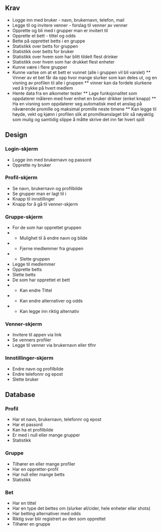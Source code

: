 ## Krav
* Logge inn med bruker - navn, brukernavn, telefon, mail
* Legge til og invitere venner - forslag til venner av venner
* Opprette og bli med i grupper man er invitert til
* Opprette et bett - tittel og odds
* Bette på opprettet betts i en gruppe
* Statistikk over betts for gruppen
* Statistikk over betts for bruker
* Statistikk over hvem som har blitt tildelt flest drinker
* Statistikk over hvem som har drukket flest enheter
* Kunne være i flere grupper
* Kunne varlse om at et bett er vunnet (alle i gruppen vil bli varslet)
** Vinner av et bet får da opp hvor mange slurker som kan deles ut, og en visning av profilen til alle i gruppen
** vinner kan da fordele slurkene ved å trykke på hvert medlem
* Hente data fra en alkometer tester 
** Lage funksjonalitet som oppdaterer måleren med hver enhet en bruker drikker (enkel knapp)
** Ha en visning som oppdaterer seg automatisk med et anslag på nåværende promille og maksimal promille neste timene
** Kan legge til høyde, vekt og kjønn i profilen slik at promilleanslaget blir så nøyaktig som mulig og samtidig slippe å måtte skrive det inn før hvert spill

## Design
### Login-skjerm
* Logge inn med brukernavn og passord
* Opprette ny bruker

### Profil-skjerm
* Se navn, brukernavn og profilbilde
* Se grupper man er lagt til i
* Knapp til innstillinger
* Knapp for å gå til venner-skjerm

### Gruppe-skjerm
* For de som har opprettet gruppen
* * Mulighet til å endre navn og bilde
* * Fjerne medlemmer fra gruppen
* * Slette gruppen
* Legge til medlemmer
* Opprette betts
* Slette betts
* De som har opprettet et bett
* * Kan endre Tittel
* * Kan endre alternativer og odds
* * Kan legge inn riktig alternativ

### Venner-skjerm
* Invitere til appen via link
* Se venners profiler
* Legge til venner via brukernavn eller tlfnr

### Innstillinger-skjerm
* Endre navn og profilbilde
* Endre telefonnr og epost
* Slette bruker

## Database
### Profil
* Har et navn, brukernavn, telefonnr og epost
* Har et passord
* Kan ha et profilbilde
* Er med i null eller mange grupper
* Statistikk

### Gruppe
* Tilhører en eller mange profiler
* Har en oppretter-profil
* Har null eller mange betts
* Statistikk

### Bet
* Har en tittel
* Har en type det bettes om (slurker øl/cider, hele enheter eller shots)
* Har betting alternativer med odds
* Riktig svar blir registrert av den som opprettet 
* Tilhører en gruppe
